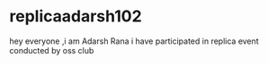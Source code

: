 # replicaadarsh102
hey everyone ,i am Adarsh Rana i have participated in replica event conducted by oss club 
